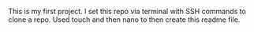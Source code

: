 This is my first project. I set this repo via terminal with SSH commands to clone a repo. Used touch and then nano to then create this readme file.

